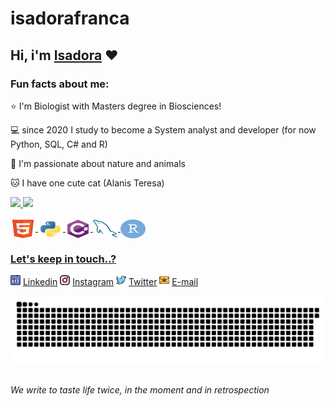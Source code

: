 # isadorafranca
## Hi, i'm [Isadora](https://www.instagram.com/thereza.isadora/?hl=pt-br) :heart:

### Fun facts about me: 
:star: I'm Biologist with Masters degree in Biosciences!

:computer: since 2020 I study to become a System analyst and developer (for now Python, SQL, C# and R)

:rainbow: I'm passionate about nature and animals

:cat: I have one cute cat (Alanis Teresa)

 <div>
  <a href="https://github.com/isadorafranca">
  <img height="180em" src="https://github-readme-stats.vercel.app/api?username=isadorafranca&show_icons=true&theme=highcontrast&include_all_commits=true&count_private=true"/>
  <img height="180em" src="https://github-readme-stats.vercel.app/api/top-langs/?username=isadorafranca&layout=compact&langs_count=7&theme=highcontrast"/>
</div>
<div style="display: inline_block"><br>
  <img align="center" alt="Isa-HTML" height="30" width="40" src="https://raw.githubusercontent.com/devicons/devicon/master/icons/html5/html5-original.svg">
  <img align="center" alt="Isa-Python" height="30" width="40" src="https://raw.githubusercontent.com/devicons/devicon/master/icons/python/python-original.svg">
  <img align="center" alt="Isa-Csharp" height="30" width="40" src="https://raw.githubusercontent.com/devicons/devicon/master/icons/csharp/csharp-original.svg">
  <img align="center" alt="Isa-MySQL" height="30" width="40" src="https://raw.githubusercontent.com/devicons/devicon/master/icons/mysql/mysql-original.svg">
  <img align="center" alt="Isa-RStudio" height="30" width="40" src="https://raw.githubusercontent.com/devicons/devicon/master/icons/rstudio/rstudio-original.svg">
  
</div>
  
### Let's keep in touch..? 

 <a href="https://www.linkedin.com/in/isadorafranca/"><img src="https://github.com/carinebatista/carinebatista/blob/master/imagens/linkedin.png" width="16"></img></a>  [Linkedin](https://www.linkedin.com/in/isadorafranca/)
 <a href="https://www.instagram.com/thereza.isadora/"><img src="https://github.com/carinebatista/carinebatista/blob/master/imagens/instagram.png" width="16"></img></a>  [Instagram](https://www.instagram.com/thereza.isadora/)
 <a href="https://twitter.com/lafemmesagace"><img src="https://github.com/carinebatista/carinebatista/blob/master/imagens/twitter.png" width="16"></img></a>  [Twitter](https://twitter.com/lafemmesagace)
 <a href="mailto:isadorafranc@gmail.com"><img src="https://github.com/carinebatista/carinebatista/blob/master/imagens/email.png" width="16"></img></a>  [E-mail](mailto:isadorafranc@gmail.com)
  
  ![Snake animation](https://github.com/isadorafranca/isadorafranca/blob/output/github-contribution-grid-snake.svg)
 ##
 
  *We write to taste life twice, in the moment and in retrospection*
